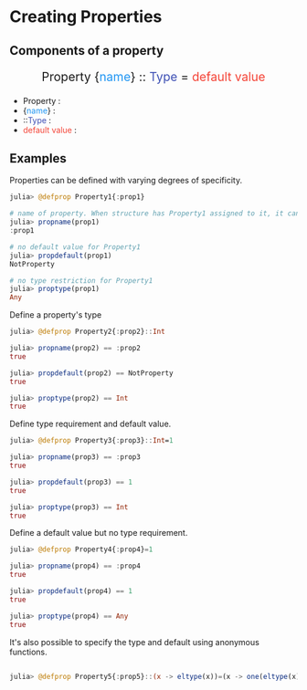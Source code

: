 # Creating Properties

## Components of a property

<p style="font-size:1.5em; text-align:center">
<span>Property</span>
{<span style="color:#2196f3">name</span>} ::
<span style="color:#3f51b5">Type</span> =
<span style="color:#f44336">default value</span>
</p>

* Property :
* {<span style="color:#2196f3">name</span>} :
* ::<span style="color:#3f51b5">Type</span> :
* <span style="color:#f44336">default value</span> :


## Examples

Properties can be defined with varying degrees of specificity.
```julia
julia> @defprop Property1{:prop1}

# name of property. When structure has Property1 assigned to it, it can be retreived using `x.prop1`
julia> propname(prop1)
:prop1

# no default value for Property1
julia> propdefault(prop1)
NotProperty

# no type restriction for Property1
julia> proptype(prop1)
Any
```

Define a property's type
```julia
julia> @defprop Property2{:prop2}::Int

julia> propname(prop2) == :prop2
true

julia> propdefault(prop2) == NotProperty
true

julia> proptype(prop2) == Int
true
```

Define type requirement and default value.
```julia
julia> @defprop Property3{:prop3}::Int=1

julia> propname(prop3) == :prop3
true

julia> propdefault(prop3) == 1
true

julia> proptype(prop3) == Int
true
```

Define a default value but no type requirement.
```julia
julia> @defprop Property4{:prop4}=1

julia> propname(prop4) == :prop4
true

julia> propdefault(prop4) == 1
true

julia> proptype(prop4) == Any
true
```

It's also possible to specify the type and default using anonymous functions.
```julia

julia> @defprop Property5{:prop5}::(x -> eltype(x))=(x -> one(eltype(x)))
```


